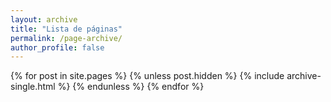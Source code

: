 ```yaml
---
layout: archive
title: "Lista de páginas"
permalink: /page-archive/
author_profile: false
---
```


{% for post in site.pages %}
  {% unless post.hidden %}
    {% include archive-single.html %}
  {% endunless %}
{% endfor %}